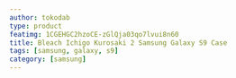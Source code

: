 ```yaml
---
author: tokodab
type: product
featimg: 1CGEHGC2hzoCE-zGlQja03qo7lvui8n60
title: Bleach Ichigo Kurosaki 2 Samsung Galaxy S9 Case
tags: [samsung, galaxy, s9]
category: [samsung]
---
```

